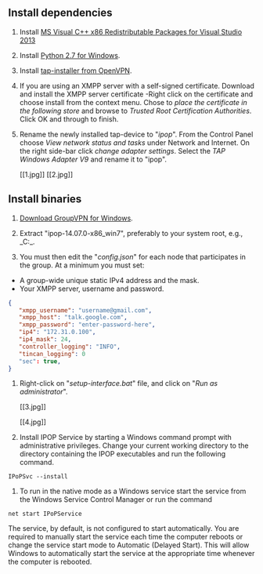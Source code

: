 ## Install dependencies

1. Install [MS Visual C++ x86 Redistributable Packages for Visual Studio 2013](http://www.microsoft.com/en-us/download/details.aspx?id=40784)

1. Install [Python 2.7 for Windows](http://www.python.org/ftp/python/2.7.5/python-2.7.5.msi).

2. Install [tap-installer from OpenVPN](http://swupdate.openvpn.org/community/releases/tap-windows-9.9.2_3.exe).

3. If you are using an XMPP server with a self-signed certificate. Download and install the XMPP server certificate -Right click on the certificate and choose install from the context menu. Chose to _place the certificate in the following store_ and browse to _Trusted Root Certification Authorities_. Click OK and through to finish.

4. Rename the newly installed tap-device to "_ipop_".
From the Control Panel choose _View network status and tasks_ under Network and Internet. On the right side-bar click _change adapter settings_. Select the _TAP Windows Adapter V9_ and rename it to "ipop".

    [[1.jpg]]
    [[2.jpg]]

## Install binaries

1. [Download GroupVPN for Windows](http://goo.gl/sY5yvo).

1. Extract "ipop-14.07.0-x86_win7", preferably to your system root, e.g., _C:\_.

1. You must then edit the  "_config.json_" for each node that participates in the group. At a minimum you must set:
 * A group-wide unique static IPv4 address and the mask.
 * Your XMPP server, username and password.

 ``` json
{
    "xmpp_username": "username@gmail.com",
    "xmpp_host": "talk.google.com",
    "xmpp_password": "enter-password-here",
    "ip4": "172.31.0.100",
    "ip4_mask": 24,
    "controller_logging": "INFO",
    "tincan_logging": 0
    "sec": true, 
}
 ```

1. Right-click on "_setup-interface.bat_" file, and click on
    "_Run as administrator_".

    [[3.jpg]]

    [[4.jpg]]

1. Install IPOP Service by starting a Windows command prompt with administrative privileges. Change your current working directory to the directory containing the IPOP executables and run the following command.

 ```
IPoPSvc --install
 ```

1. To run in the native mode as a Windows service start the service from the Windows Service Control Manager or run the command
 ```
net start IPoPService
 ```

The service, by default, is not configured to start automatically. You are required to manually start the service each time the computer reboots or change the service start mode to Automatic (Delayed Start). This will allow Windows to automatically start the service at the appropriate time whenever the computer is rebooted.
